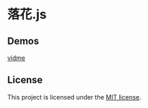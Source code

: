 # 落花.js


## Demos

[vidme](https://jbboehr.github.io/rakka.js/examples/vidme.html)


## License

This project is licensed under the [MIT license](http://opensource.org/licenses/MIT).

